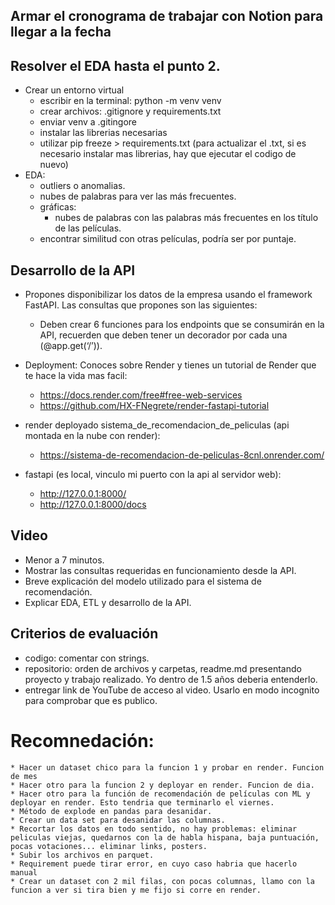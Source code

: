 ## Armar el cronograma de trabajar con Notion para llegar a la fecha
## Resolver el EDA hasta el punto 2.
* Crear un entorno virtual
    * escribir en la terminal: python -m venv venv
    * crear archivos: .gitignore y requirements.txt
    * enviar venv a .gitingore
    * instalar las librerias necesarias 
    * utilizar pip freeze > requirements.txt (para actualizar el .txt, si es necesario instalar mas librerias, hay que ejecutar el codigo de nuevo)
*  EDA:
    * outliers o anomalias.
    * nubes de palabras para ver las más frecuentes.
    * gráficas:
        * nubes de palabras con las palabras más frecuentes en los título de las películas.
    * encontrar similitud con otras películas, podría ser por puntaje.
## Desarrollo de la API
* Propones disponibilizar los datos de la empresa usando el framework FastAPI. Las consultas que propones son las siguientes:
    * Deben crear 6 funciones para los endpoints que se consumirán en la API, recuerden que deben tener un decorador por cada una (@app.get(‘/’)).
    
* Deployment: Conoces sobre Render y tienes un tutorial de Render que te hace la vida mas facil:
    * https://docs.render.com/free#free-web-services
    * https://github.com/HX-FNegrete/render-fastapi-tutorial

* render deployado sistema_de_recomendacion_de_peliculas (api montada en la nube con render):
    * https://sistema-de-recomendacion-de-peliculas-8cnl.onrender.com/

* fastapi (es local, vinculo mi puerto con la api al servidor web):
    * http://127.0.0.1:8000/
    * http://127.0.0.1:8000/docs
## Video
* Menor a 7 minutos.
* Mostrar las consultas requeridas en funcionamiento desde la API.
* Breve explicación del modelo utilizado para el sistema de recomendación.
* Explicar EDA, ETL y desarrollo de la API.

## Criterios de evaluación
* codigo: comentar con strings.
* repositorio: orden de archivos y carpetas, readme.md presentando proyecto y trabajo realizado. Yo dentro de 1.5 años deberia entenderlo.
* entregar link de YouTube de acceso al video. Usarlo en modo incognito para comprobar que es publico. 

# Recomnedación:
    * Hacer un dataset chico para la funcion 1 y probar en render. Funcion de mes
    * Hacer otro para la funcion 2 y deployar en render. Funcion de dia.
    * Hacer otro para la función de recomendación de películas con ML y deployar en render. Esto tendria que terminarlo el viernes.
    * Método de explode en pandas para desanidar.
    * Crear un data set para desanidar las columnas.
    * Recortar los datos en todo sentido, no hay problemas: eliminar peliculas viejas, quedarnos con la de habla hispana, baja puntuación, pocas votaciones... eliminar links, posters.
    * Subir los archivos en parquet.
    * Requirement puede tirar error, en cuyo caso habria que hacerlo manual
    * Crear un dataset con 2 mil filas, con pocas columnas, llamo con la funcion a ver si tira bien y me fijo si corre en render.
    



